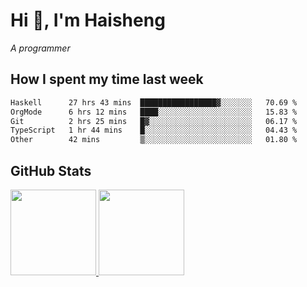 
# Hi 👋, I'm Haisheng

*A programmer*

<!---
## What I'm reading

[Reading list](https://freizl.github.io/info/books.html)
-->

## How I spent my time last week

<!--START_SECTION:waka-->

```txt
Haskell      27 hrs 43 mins  █████████████████▓░░░░░░░   70.69 %
OrgMode      6 hrs 12 mins   ████░░░░░░░░░░░░░░░░░░░░░   15.83 %
Git          2 hrs 25 mins   █▓░░░░░░░░░░░░░░░░░░░░░░░   06.17 %
TypeScript   1 hr 44 mins    █░░░░░░░░░░░░░░░░░░░░░░░░   04.43 %
Other        42 mins         ▒░░░░░░░░░░░░░░░░░░░░░░░░   01.80 %
```

<!--END_SECTION:waka-->

## GitHub Stats

<a href="https://github.com/hw202207">
  <img height="137px" src="https://github-readme-stats.vercel.app/api?username=freizl&hide_title=false&hide_border=true&show_icons=true&include_all_commits=true&count_private=true&line_height=21&theme=" />
  <img height="137px" src="https://github-readme-stats.vercel.app/api/top-langs/?username=freizl&hide_title=true&hide_border=true&layout=compact&langs_count=6&theme=" />
</a>
